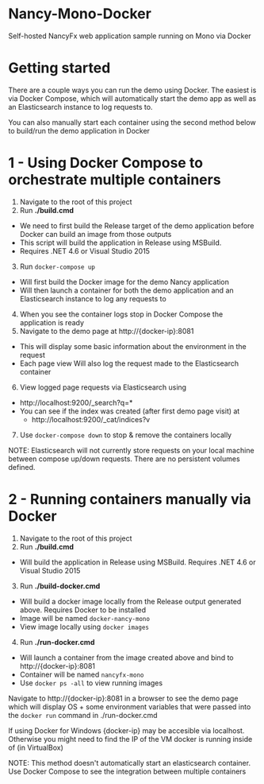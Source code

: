 # Nancy-Mono-Docker
Self-hosted NancyFx web application sample running on Mono via Docker

# Getting started
There are a couple ways you can run the demo using Docker. The easiest is via
Docker Compose, which will automatically start the demo app as well as an Elasticsearch
instance to log requests to.

You can also manually start each container using the second method below to build/run the 
demo application in Docker

# 1 - Using Docker Compose to orchestrate multiple containers
1. Navigate to the root of this project
2. Run **./build.cmd**
  - We need to first build the Release target of the demo application before Docker can build an image
    from those outputs
  - This script will build the application in Release using MSBuild. 
  - Requires .NET 4.6 or Visual Studio 2015
3. Run `docker-compose up`
  - Will first build the Docker image for the demo Nancy application
  - Will then launch a container for both the demo application and an Elasticsearch
    instance to log any requests to
4. When you see the container logs stop in Docker Compose the application is ready
5. Navigate to the demo page at http://{docker-ip}:8081
  - This will display some basic information about the environment in the request
  - Each page view Will also log the request made to the Elasticsearch container
6. View logged page requests via Elasticsearch using
  - http://localhost:9200/_search?q=*
  - You can see if the index was created (after first demo page visit) at 
    - http://localhost:9200/_cat/indices?v
7. Use `docker-compose down` to stop & remove the containers locally

NOTE: Elasticsearch will not currently store requests on your local machine between
compose up/down requests. There are no persistent volumes defined. 

# 2 - Running containers manually via Docker
1. Navigate to the root of this project
2. Run **./build.cmd**
  - Will build the application in Release using MSBuild. Requires .NET 4.6 or Visual Studio 2015
3. Run **./build-docker.cmd**
  - Will build a docker image locally from the Release output generated above. Requires Docker to be installed
  - Image will be named `docker-nancy-mono`
  - View image locally using `docker images`
4. Run **./run-docker.cmd**
  - Will launch a container from the image created above and bind to http://{docker-ip}:8081
  - Container will be named `nancyfx-mono`
  - Use `docker ps -all` to view running images
  
Navigate to http://{docker-ip}:8081 in a browser to see the demo page which will display OS + some environment 
variables that were passed into the `docker run` command in ./run-docker.cmd

If using Docker for Windows {docker-ip} may be accesible via localhost. Otherwise you might need to find the IP 
of the VM docker is running inside of (in VirtualBox)

NOTE: This method doesn't automatically start an elasticsearch container. Use Docker Compose to see the integration
between multiple containers